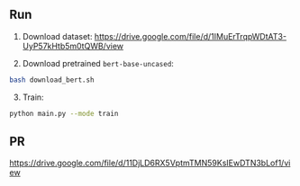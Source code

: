 ## Run

1. Download dataset: https://drive.google.com/file/d/1IMuErTrqpWDtAT3-UyP57kHtb5m0tQWB/view

2. Download pretrained `bert-base-uncased`:
```bash
bash download_bert.sh
```

3. Train:
```bash
python main.py --mode train
```

## PR
https://drive.google.com/file/d/11DjLD6RX5VptmTMN59KsIEwDTN3bLof1/view